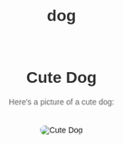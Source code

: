 # dog
<!DOCTYPE html>
<html lang="en">
<head>
    <meta charset="UTF-8">
    <meta name="viewport" content="width=device-width, initial-scale=1.0">
    <title>Dog Page</title>
    <style>
        body {
            font-family: Arial, sans-serif;
            text-align: center;
        }
        .container {
            max-width: 600px;
            margin: 0 auto;
            padding: 20px;
        }
        h1 {
            color: #333;
        }
        p {
            color: #666;
        }
        img {
            max-width: 100%;
            height: auto;
            margin-top: 20px;
            border-radius: 10px;
        }
    </style>
</head>
<body>
    <div class="container">
        <h1>Cute Dog</h1>
        <p>Here's a picture of a cute dog:</p>
        <img src="https://www.example.com/cute-dog.jpg" alt="Cute Dog">
    </div>
</body>
</html>
